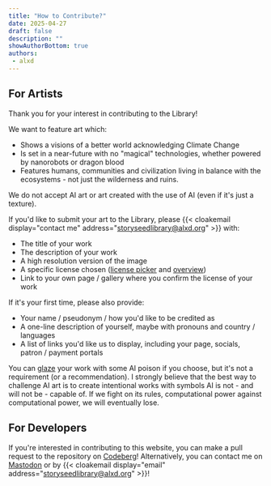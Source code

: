 ```yaml
---
title: "How to Contribute?"
date: 2025-04-27
draft: false
description: ""
showAuthorBottom: true
authors:
 - alxd
---
```


## For Artists

Thank you for your interest in contributing to the Library!

We want to feature art which:

- Shows a visions of a better world acknowledging Climate Change
- Is set in a near-future with no "magical" technologies, whether powered by nanorobots or dragon blood
- Features humans, communities and civilization living in balance with the ecosystems - not just the wilderness and ruins.

We do not accept AI art or art created with the use of AI (even if it's just a texture).

If you'd like to submit your art to the Library, please {{< cloakemail display="contact me" address="storyseedlibrary@alxd.org" >}} with:

- The title of your work
- The description of your work
- A high resolution version of the image
- A specific license chosen ([license picker](https://creativecommons.org/choose/) and [overview](https://creativecommons.org/share-your-work/cclicenses/))
- Link to your own page / gallery where you confirm the license of your work

If it's your first time, please also provide:

- Your name / pseudonym / how you'd like to be credited as
- A one-line description of yourself, maybe with pronouns and country / languages
- A list of links you'd like us to display, including your page, socials, patron / payment portals

You can [glaze](https://nightshade.cs.uchicago.edu/whatis.html) your work with some AI poison if you choose, but it's not a requirement (or a recommendation). I strongly believe that the best way to challenge AI art is to create intentional works with symbols AI is not - and will not be - capable of. If we fight on its rules, computational power against computational power, we will eventually lose.

## For Developers

If you're interested in contributing to this website, you can make a pull request to the repository on [Codeberg](https://codeberg.org/alxd/storyseedlibrary)! Alternatively, you can contact me on [Mastodon](https://writing.exchange/@alxd) or by {{< cloakemail display="email" address="storyseedlibrary@alxd.org" >}}!


